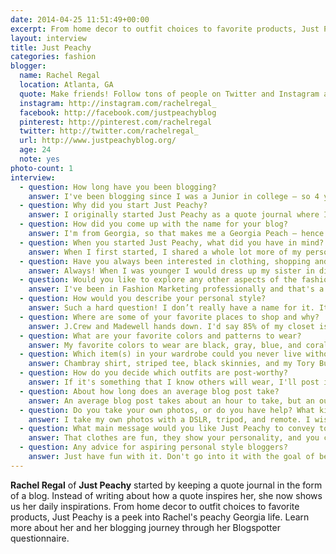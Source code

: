 ```yaml
---
date: 2014-04-25 11:51:49+00:00
excerpt: From home decor to outfit choices to favorite products, Just Peachy is a peek into Rachel's peachy Georgia life.
layout: interview
title: Just Peachy
categories: fashion
blogger:
  name: Rachel Regal
  location: Atlanta, GA
  quote: Make friends! Follow tons of people on Twitter and Instagram and talk to them!
  instagram: http://instagram.com/rachelregal_
  facebook: http://facebook.com/justpeachyblog
  pinterest: http://pinterest.com/rachelregal
  twitter: http://twitter.com/rachelregal_
  url: http://www.justpeachyblog.org/
  age: 24
  note: yes
photo-count: 1
interview:
  - question: How long have you been blogging?
    answer: I've been blogging since I was a Junior in college – so 4 years now! But I took a year off when I graduated so I consider it about 3 years total.
  - question: Why did you start Just Peachy?
    answer: I originally started Just Peachy as a quote journal where I would post a quote, then right a little paragraph about how it applied to my life. This blog exists no longer, but it was my entry into the blog world. When I saw how many other people were sharing their lives I thought – this is cool, I can do this too!
  - question: How did you come up with the name for your blog?
    answer: I'm from Georgia, so that makes me a Georgia Peach – hence the peachy. And I have a pretty optimistic outlook on life so everything is always "just peachy!"
  - question: When you started Just Peachy, what did you have in mind? Has it stayed pretty true to that original idea?
    answer: When I first started, I shared a whole lot more of my personal life and what I was doing every weekend. Since I was in college and in a sorority, I always had something going on. And when I started that's what most blogs were about – just life and what was happening. Then when I graduated from college, I started working and didn’t have a lot of time to blog and I definitely wasn’t as social as I was in college so it kind of evolved into just fashion and what I like to shop for.
  - question: Have you always been interested in clothing, shopping and styling?
    answer: Always! When I was younger I would dress up my sister in different outfits and take pictures of her like mini photo shoots. But I was also a huge tomboy up until I moved to Georgia – as in only Nike, Adidas and sweatpants and tennis shoes to school. I was at the mall every weekend in middle school and was nominated for best dressed in high school! I also won a fashion marketing competition in high school and I minored in fashion merchandising in college. When I graduated, I went on to become the Marketing Manager for a popular chain of boutiques. So yes, my whole life has involved fashion!
  - question: Would you like to explore any other aspects of the fashion industry?
    answer: I've been in Fashion Marketing professionally and that's a huge passion of mine, but I really want to be in styling. I want to be able to go out and shop for a client and be her fashion guardian angel! I love putting outfits together and giving advice for what to wear.
  - question: How would you describe your personal style?
    answer: Such a hard question! I don’t really have a name for it. It's like preppy-hipster-chic. I like pieces that I can wear to all kinds of events and I'm also very casual. I don't like stilettos but I love wedges and I love oversized tees and skinny jeans.
  - question: Where are some of your favorite places to shop and why?
    answer: J.Crew and Madewell hands down. I'd say 85% of my closet is from these 2 stores. Granted, I used to work at J.Crew so it holds a special place in my heart. Plus, J.Crew is my workday saving grace. I would wear plain black slacks and a white blouse to work every day if it weren’t for J.Crew. I love the easy, casual, tomboy-ish charm of Madewell and that’s my weekend wear.
  - question: What are your favorite colors and patterns to wear?
    answer: My favorite colors to wear are black, gray, blue, and coral. I have way too many striped shirts. I also love embroidered Aztec pieces – they’re my weakness!
  - question: Which item(s) in your wardrobe could you never live without?
    answer: Chambray shirt, striped tee, black skinnies, and my Tory Burch flats.
  - question: How do you decide which outfits are post-worthy?
    answer: If it's something that I know others will wear, I'll post it, especially if there’s something a little different about it like camo with hot pink and heels or florals with stripes. I tend to post only what I think is wearable for many people and with pieces that are easy to find or recreate.
  - question: About how long does an average blog post take?
    answer: An average blog post takes about an hour to take, but an outfit post will take much longer. Between getting ready, getting dressed, taking the photos, and writing about it I would say it takes about 3 hours! It’s definitely not a spur of the moment decision to take an outfit post.
  - question: Do you take your own photos, or do you have help? What kind of camera do you recommend?
    answer: I take my own photos with a DSLR, tripod, and remote. I wish I had someone to take all my photos! It's especially embarrassing when someone walks up on you taking pictures of yourself... I recently upgraded from the Nikon D40 to the Canon Rebel T3i and I am obsessed. I definitely recommend the Canon!
  - question: What main message would you like Just Peachy to convey to your readers?
    answer: That clothes are fun, they show your personality, and you can look cute putting basics together in a fresh way! I want to my outfits to be wearable so that other readers can relate to me or get outfit ideas!
  - question: Any advice for aspiring personal style bloggers?
    answer: Just have fun with it. Don't go into it with the goal of being "famous" or making money – then it will feel like a chore and you won't make friends. That’s my second piece of advice – make friends! Follow tons of people on Twitter and Instagram and talk to them! I've made some of my best friends through blogging.
---
```


**Rachel Regal** of **Just Peachy** started by keeping a quote journal in the form of a blog. Instead of writing about how a quote inspires her, she now shows us her daily inspirations. From home decor to outfit choices to favorite products, Just Peachy is a peek into Rachel's peachy Georgia life. Learn more about her and her blogging journey through her Blogspotter questionnaire.
